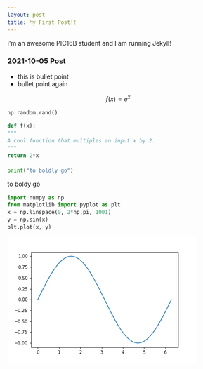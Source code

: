 ```yaml
---
layout: post
title: My First Post!! 
---
```


I'm an awesome PIC16B student and I am running Jekyll! 

### 2021-10-05 Post
- this is bullet point
- bullet point again

$$f(x) = e^x$$

`np.random.rand()`

```python
def f(x):
"""
A cool function that multiples an input x by 2. 
"""
return 2*x

print("to boldly go")
```
to boldy go

```python
import numpy as np
from matplotlib import pyplot as plt
x = np.linspace(0, 2*np.pi, 1001)
y = np.sin(x)
plt.plot(x, y)
```
![image-example-new.png](/images/image-example-new.png)
